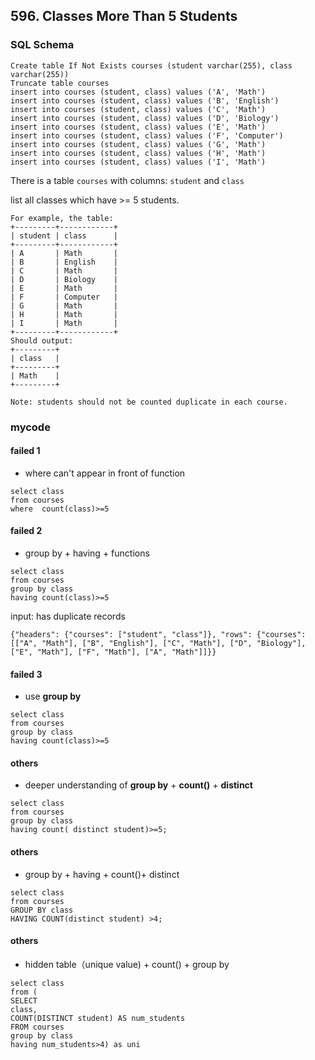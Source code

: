 ## 596. Classes More Than 5 Students

### SQL Schema
```mysql
Create table If Not Exists courses (student varchar(255), class varchar(255))
Truncate table courses
insert into courses (student, class) values ('A', 'Math')
insert into courses (student, class) values ('B', 'English')
insert into courses (student, class) values ('C', 'Math')
insert into courses (student, class) values ('D', 'Biology')
insert into courses (student, class) values ('E', 'Math')
insert into courses (student, class) values ('F', 'Computer')
insert into courses (student, class) values ('G', 'Math')
insert into courses (student, class) values ('H', 'Math')
insert into courses (student, class) values ('I', 'Math')
```

There is a table `courses` with columns: `student` and `class`

list all classes which have >= 5 students.
```
For example, the table:
+---------+------------+
| student | class      |
+---------+------------+
| A       | Math       |
| B       | English    |
| C       | Math       |
| D       | Biology    |
| E       | Math       |
| F       | Computer   |
| G       | Math       |
| H       | Math       |
| I       | Math       |
+---------+------------+
Should output:
+---------+
| class   |
+---------+
| Math    |
+---------+
 
Note: students should not be counted duplicate in each course.
```
### mycode

#### failed 1
* where can't appear in front of function
```mysql
select class
from courses
where  count(class)>=5
```

#### failed 2
* group by + having + functions
```mysql
select class
from courses
group by class
having count(class)>=5
```
input: has duplicate records
```
{"headers": {"courses": ["student", "class"]}, "rows": {"courses": [["A", "Math"], ["B", "English"], ["C", "Math"], ["D", "Biology"], ["E", "Math"], ["F", "Math"], ["A", "Math"]]}}
```

#### failed 3
* use **group by**
```mysql
select class 
from courses 
group by class 
having count(class)>=5
```
#### others
* deeper understanding of **group by** + **count()** + **distinct** 
```mysql
select class 
from courses 
group by class 
having count( distinct student)>=5;
```

#### others
* group by + having + count()+ distinct
```mysql
select class 
from courses
GROUP BY class
HAVING COUNT(distinct student) >4;
```

#### others
* hidden table（unique value) + count() + group by 
```mysql
select class
from (
SELECT 
class,
COUNT(DISTINCT student) AS num_students
FROM courses
group by class 
having num_students>4) as uni
```



